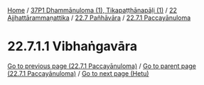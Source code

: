
[Home](/) / [37P1 Dhammānuloma (1), Tikapaṭṭhānapāḷi (1)](../../../../37P1.md) / [22 Ajjhattārammaṇattika](../../../22.md) / [22.7 Pañhāvāra](../../22.7.md) / [22.7.1 Paccayānuloma](../22.7.1.md)

# 22.7.1.1 Vibhaṅgavāra


[Go to previous page (22.7.1 Paccayānuloma)](../22.7.1.md) / [Go to parent page (22.7.1 Paccayānuloma)](../22.7.1.md) / [Go to next page (Hetu)](22.7.1.1/Hetu.md)


